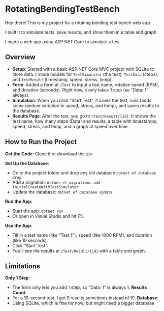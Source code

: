 # RotatingBendingTestBench

Hey there! This is my project for a rotating bending test bench web app.

I built it to simulate tests, save results, and show them in a table and graph.

I made a web app using ASP.NET Core to simulate a test

## Overview

- **Setup**: Started with a basic ASP.NET Core MVC project with SQLite to store data. I made models for `TestSimulator` (the test), `TestData` (steps), and `TestResult` (timestamp, speed, stress, temp).
- **Form**: Added a form at `/Test` to input a test name, rotation speed (RPM), and duration (seconds). Right now, it only takes 1 step (so "Data: 1" always).
- **Simulation**: When you click "Start Test", it saves the test, runs (adds some random variation to speed, stress, and temp), and saves results to the database.
- **Results Page**: After the test, you go to `/Test/Result/{id}`. It shows the test name, how many steps (Data) and results, a table with timestamps, speed, stress, and temp, and a graph of speed over time.


## How to Run the Project

**Get the Code**: Clone it or download the zip

**Set Up the Database**:

- Go to the project folder and drop any old database `dotnet ef database drop` 
- Add a migration: `dotnet ef migrations add InitialCreateWithTestSimulator`
- Update the database: `dotnet ef database update`

**Run the App**:
- Start the app: `dotnet run`
- Or open in Visual Studio and hit F5.

**Use the App**:

- Fill in a test name (like "Test 1"), speed (like 1000 RPM), and duration (like 10 seconds).
- Click "Start Test".
- You’ll see the results at `/Test/Result/{id}` with a table and graph.

## Limitations

**Only 1 Step**: 
- The form only lets you add 1 step, so "Data: 1" is always 1.
**Results Count**:
-  For a 10-second test, I get 9 results sometimes instead of 10.
**Database**:
-  Using SQLite, which is fine for now, but might need a bigger database
